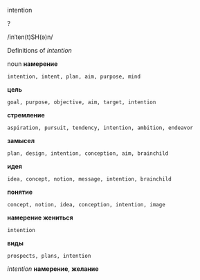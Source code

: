 intention

?

/inˈten(t)SH(ə)n/

Definitions of _intention_

noun
**намерение**

    intention, intent, plan, aim, purpose, mind
**цель**

    goal, purpose, objective, aim, target, intention
**стремление**

    aspiration, pursuit, tendency, intention, ambition, endeavor
**замысел**

    plan, design, intention, conception, aim, brainchild
**идея**

    idea, concept, notion, message, intention, brainchild
**понятие**

    concept, notion, idea, conception, intention, image
**намерение жениться**

    intention
**виды**

    prospects, plans, intention

_intention_
**намерение**, **желание**